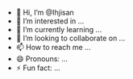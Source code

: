 - 👋 Hi, I’m @Ihjisan
- 👀 I’m interested in ...
- 🌱 I’m currently learning ...
- 💞️ I’m looking to collaborate on ...
- 📫 How to reach me ...
- 😄 Pronouns: ...
- ⚡ Fun fact: ...

<!---
Ihjisan/Ihjisan is a ✨ special ✨ repository because its `README.md` (this file) appears on your GitHub profile.
You can click the Preview link to take a look at your changes.
--->
